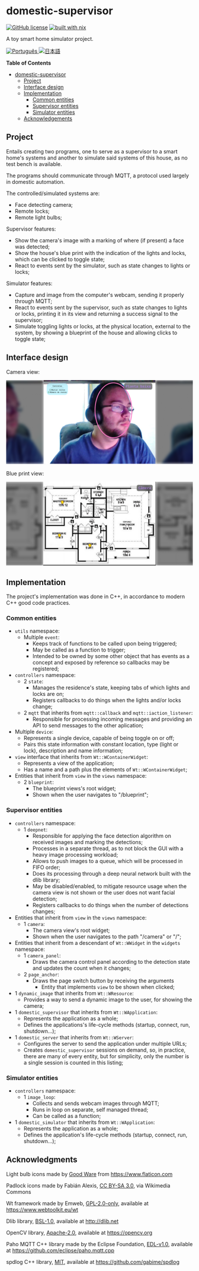 # domestic-supervisor

[![GitHub license](https://img.shields.io/github/license/LuigiPiucco/domestic-supervisor?color=informational)][2] [![built with nix](https://builtwithnix.org/badge.svg)][1]

A toy smart home simulator project.

<a href="./README.pt.md">
<img src="https://upload.wikimedia.org/wikipedia/commons/3/31/Flag_of_Portuguese_language_%28PT-BR%29.svg" alt="Português" title="Ler em português" width="32px" />
</a>
<a href="./README.ja.md">
<img src="https://upload.wikimedia.org/wikipedia/en/thumb/9/9e/Flag_of_Japan.svg/1920px-Flag_of_Japan.svg.png" alt="日本語" title="日本語で読みます" width="32px" />
</a>

**Table of Contents**

- [domestic-supervisor](#domestic-supervisor)
  - [Project](#project)
  - [Interface design](#interface-design)
  - [Implementation](#implementation)
    - [Common entities](#common-entities)
    - [Supervisor entities](#supervisor-entities)
    - [Simulator entities](#simulator-entities)
  - [Acknowledgements](#acknowledgements)

## Project

Entails creating two programs, one to serve as a supervisor to a smart home's
systems and another to simulate said systems of this house, as no test bench is
available.

The programs should communicate through MQTT, a protocol used largely in
domestic automation.

The controlled/simulated systems are:

- Face detecting camera;
- Remote locks;
- Remote light bulbs;

Supervisor features:

- Show the camera's image with a marking of where (if present) a face was detected;
- Show the house's blue print with the indication of the lights and locks, which
  can be clicked to toggle state;
- React to events sent by the simulator, such as state changes to lights or
  locks;

Simulator features:

- Capture and image from the computer's webcam, sending it properly through
  MQTT;
- React to events sent by the supervisor, such as state changes to lights or
  locks, printing it in its view and returning a success signal to the
  supervisor;
- Simulate toggling lights or locks, at the physical location, external to the
  system, by showing a blueprint of the house and allowing clicks to toggle
  state;

## Interface design

Camera view:

![Camera view](./assets/Camera.png)

Blue print view:

![Blue print view](./assets/Blueprint.png)

## Implementation

The project's implementation was done in C++, in accordance to modern C++
good code practices.

### Common entities

- `utils` namespace:
  - Multiple `event`:
    - Keeps track of functions to be called upon being triggered;
    - May be called as a function to trigger;
    - Intended to be owned by some other object that has events as a concept
      and exposed by reference so callbacks may be registered;
- `controllers` namespace:
  - 2 `state`:
    - Manages the residence's state, keeping tabs of which lights and locks are
      on;
    - Registers callbacks to do things when the lights and/or locks change;
  - 2 `mqtt` that inherits from `mqtt::callback` and `mqtt::iaction_listener`:
    - Responsible for processing incoming messages and providing an API to send
      messages to the other aplication;
- Multiple `device`:
  - Represents a single device, capable of being toggle on or off;
  - Pairs this state information with constant location, type (light or lock),
    description and name information;
- `view` interface that inherits from `Wt::WContainerWidget`:
  - Represents a view of the application;
  - Has a name and a path plus the elements of `Wt::WContainerWidget`;
- Entities that inherit from `view` in the `views` namespace:
  - 2 `blueprint`:
    - The blueprint views's root widget;
    - Shown when the user navigates to "/blueprint";

### Supervisor entities

- `controllers` namespace:
  - 1 `deepnet`:
    - Responsible for applying the face detection algorithm on received images
      and marking the detections;
    - Processes in a separate thread, as to not block the GUI with a heavy image
      processing workload;
    - Allows to push images to a queue, which will be processed in FIFO order;
    - Does its processing through a deep neural network built with the dlib
      library;
    - May be disabled/enabled, to mitigate resource usage when the camera view
      is not shown or the user does not want facial detection;
    - Registers callbacks to do things when the number of detections changes;
- Entities that inherit from `view` in the `views` namespace:
  - 1 `camera`:
    - The camera view's root widget;
    - Shown when the user navigates to the path "/camera" or "/";
- Entities that inherit from a descendant of `Wt::WWidget` in the `widgets` 
  namespace:
  - 1 `camera_panel`:
    - Draws the camera control panel according to the detection state and
      updates the count when it changes;
  - 2 `page_anchor`:
    - Draws the page switch button by receiving the arguments
      - Entity that implements `view` to be shown when clicked;
- 1 `dynamic_image` that inherits from `Wt::WResource`:
  - Provides a way to send a dynamic image to the user, for showing the camera;
- 1 `domestic_supervisor` that inherits from `Wt::WApplication`:
  - Represents the application as a whole;
  - Defines the applications's life-cycle methods (startup, connect, run,
    shutdown...);
- 1 `domestic_server` that inherits from `Wt::WServer`:
  - Configures the server to send the application under multiple URLs;
  - Creates `domestic_supervisor` sessions on demand, so, in practice, there are
    many of every entity, but for simplicity, only the number is a single
    session is counted in this listing;

### Simulator entities

- `controllers` namespace:
  - 1 `image_loop`:
    - Collects and sends webcam images through MQTT;
    - Runs in loop on separate, self managed thread;
    - Can be called as a function;
- 1 `domestic_simulator` that inherits from `Wt::WApplication`:
  - Represents the application as a whole;
  - Defines the application's life-cycle methods (startup, connect, run,
    shutdown...);

## Acknowledgments

Light bulb icons made by
[Good Ware](https://www.flaticon.com/authors/good-ware "Good Ware") from
https://www.flaticon.com

Padlock icons made by Fabián Alexis,
[CC BY-SA 3.0](https://creativecommons.org/licenses/by-sa/3.0 "CC BY-SA 3.0"),
via Wikimedia Commons

Wt framework made by Emweb,
[GPL-2.0-only](https://github.com/emweb/wt/blob/master/LICENSE "Wt's Github license"),
available at https://www.webtoolkit.eu/wt

Dlib library,
[BSL-1.0](http://dlib.net/license.html "Dlib's license"), available at
http://dlib.net

OpenCV library,
[Apache-2.0](https://github.com/opencv/opencv/blob/master/LICENSE "OpenCV's Github license"),
available at https://opencv.org

Paho MQTT C++ library made by the Eclipse Foundation,
[EDL-v1.0](https://github.com/eclipse/paho.mqtt.cpp/blob/master/edl-v10 "Paho's Github license"),
available at https://github.com/eclipse/paho.mqtt.cpp

spdlog C++ library,
[MIT](https://github.com/gabime/spdlog/blob/v1.x/LICENSE "spdlog's Github licence"),
available at https://github.com/gabime/spdlog

[1]: https://builtwithnix.org "Built with nix"
[2]: https://github.com/LuigiPiucco/domestic-supervisor/blob/master/LICENSE "Github license"
